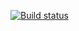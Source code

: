 [![Build status](https://ci.appveyor.com/api/projects/status/p9vxx92kfrwybycv?svg=true)](https://ci.appveyor.com/project/Irina04041987/hw-ci-1-2-3)
